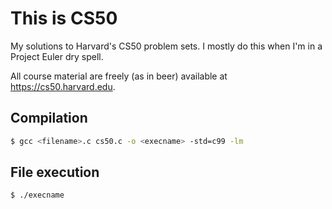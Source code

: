 # This is CS50

My solutions to Harvard's CS50 problem sets. I mostly do this when I'm in a Project Euler dry spell.

All course material are freely (as in beer) available at https://cs50.harvard.edu.


## Compilation
```sh
$ gcc <filename>.c cs50.c -o <execname> -std=c99 -lm
```

## File execution

```sh
$ ./execname
```